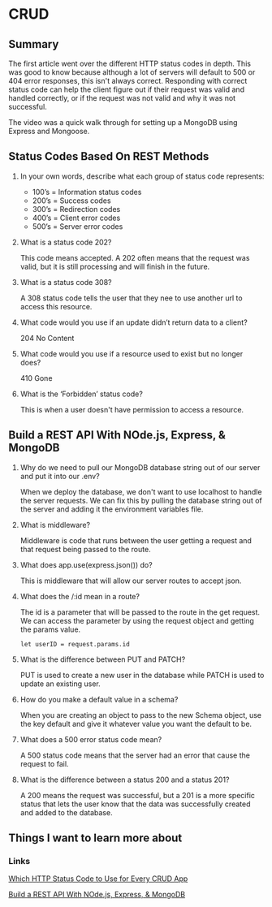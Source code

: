 # CRUD

## Summary
The first article went over the different HTTP status codes in depth. This was good to know because although a lot of servers will default to 500 or 404 error responses, this isn't always correct. Responding with correct status code can help the client figure out if their request was valid and handled correctly, or if the request was not valid and why it was not successful.

The video was a quick walk through for setting up a MongoDB using Express and Mongoose.

## Status Codes Based On REST Methods
1. In your own words, describe what each group of status code represents:
    - 100’s = Information status codes
    - 200’s = Success codes
    - 300’s = Redirection codes
    - 400’s = Client error codes
    - 500’s = Server error codes

2. What is a status code 202?

    This code means accepted. A 202 often means that the request was valid, but it is still processing and will finish in the future.

3. What is a status code 308?

    A 308 status code tells the user that they nee to use another url to access this resource.

4. What code would you use if an update didn’t return data to a client?

    204 No Content

5. What code would you use if a resource used to exist but no longer does?

    410 Gone

6. What is the ‘Forbidden’ status code?

    This is when a user doesn't have permission to access a resource.

## Build a REST API With NOde.js, Express, & MongoDB
1. Why do we need to pull our MongoDB database string out of our server and put it into our .env?

    When we deploy the database, we don't want to use localhost to handle the server requests. We can fix this by pulling the database string out of the server and adding it the environment variables file.

2. What is middleware?

    Middleware is code that runs between the user getting a request and that request being passed to the route.

3. What does app.use(express.json()) do?

    This is middleware that will allow our server routes to accept json.

4. What does the /:id mean in a route?

    The id is a parameter that will be passed to the route in the get request. We can access the parameter by using the request object and getting the params value.

    ``` let userID = request.params.id ```

5. What is the difference between PUT and PATCH?

    PUT is used to create a new user in the database while PATCH is used to update an existing user.

6. How do you make a default value in a schema?

    When you are creating an object to pass to the new Schema object, use the key default and give it whatever value you want the default to be.

7. What does a 500 error status code mean?

    A 500 status code means that the server had an error that cause the request to fail.

8. What is the difference between a status 200 and a status 201?

    A 200 means the request was successful, but a 201 is a more specific status that lets the user know that the data was successfully created and added to the database.

## Things I want to learn more about

### Links
[Which HTTP Status Code to Use for Every CRUD App](https://www.moesif.com/blog/technical/api-design/Which-HTTP-Status-Code-To-Use-For-Every-CRUD-App/)

[Build a REST API With NOde.js, Express, & MongoDB](https://www.youtube.com/channel/UCFbNIlppjAuEX4znoulh0Cw)
